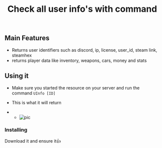 <p align="center">
	<h1 align="center">
		Check all user info's with command
	</h1>
</p>

<br/>


## Main Features
- Returns user identifiers such as discord, ip, license, user_id, steam link, steamhex
- returns player data like inventory, weapons, cars, money and stats

## Using it
- Make sure you started the resource on your server 
  and run the command `UInfo [ID]`
  

- This is what it will return
- - ![pic](https://i.iodine.gg/e6gdg.png)

### Installing
Download it and ensure it👍
